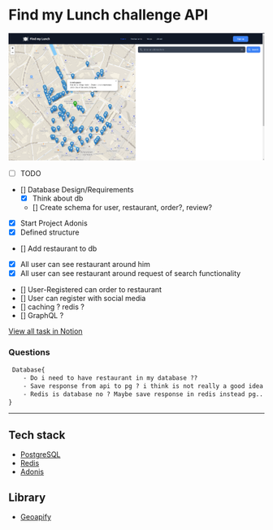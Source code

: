 # Find my Lunch challenge API

![alt text](find-my-lunch-preview.png)


* [ ] TODO
* [] Database Design/Requirements
    * [x] Think about db
    * [] Create schema for user, restaurant, order?, review?
* [x] Start Project Adonis
* [x] Defined structure
* [] Add restaurant to db
* [x] All user can see restaurant around him 
* [x] All user can see restaurant around request of search functionality 
* [] User-Registered can order to restaurant 
* [] User can register with social media
* [] caching ? redis ?  
* [] GraphQL ?  
 
[View all task in Notion](https://labboxstudio.notion.site/Tech-exercise-76273486360a47cdba1a693de4338baf)


### Questions
     Database{
        - Do i need to have restaurant in my database ??
        - Save response from api to pg ? i think is not really a good idea
        - Redis is database no ? Maybe save response in redis instead pg.. 
    }

-----------------------------------------

## Tech stack

- [PostgreSQL](https://www.postgresql.org/)
- [Redis](https://redis.io/)
- [Adonis](https://docs.adonisjs.com/guides/introduction)
## Library

- [Geoapify](https://apidocs.geoapify.com/)